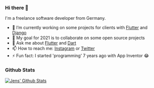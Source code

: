 ### Hi there 👋

I'm a freelance software developer from Germany. 


- 🔭 I’m currently working on some projects for clients with [Flutter](https://flutter.dev) and [Django](https://www.djangoproject.com/)
- 🎯 My goal for 2021 is to collaborate on some open source projects
- 💬 Ask me about [Flutter](https://flutter.dev) and [Dart](https://dart.dev)
- 📫 How to reach me: [Instagram](https://instagram.com/dev.j3ns) or [Twitter](https://twitter.com/devj3ns)
- ⚡ Fun fact: I started 'programming' 7 years ago with App Inventor 😂

### Github Stats

[![Jens' Github Stats](https://github-readme-stats.vercel.app/api?username=devj3ns&count_private=true&theme=default&show_icons=true&hide_title=true)](https://github.com/devj3ns)
